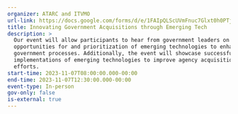 ```yaml
---
organizer: ATARC and ITVMO
url-link: https://docs.google.com/forms/d/e/1FAIpQLScUVmFnuc7Glxt0h0PTj7y7r_iYZM85uIWvToVXN5f_S0Jm9g/viewform
title: Innovating Government Acquisitions through Emerging Tech
description: >
  Our event will allow participants to hear from government leaders on the
  opportunities for and prioritization of emerging technologies to enhance
  government processes. Additionally, the event will showcase successful
  implementations of emerging technologies to improve agency acquisition
  efforts. 
start-time: 2023-11-07T08:00:00.000-00:00
end-time: 2023-11-07T12:30:00.000-00:00
event-type: In-person
gov-only: false
is-external: true
---
```

